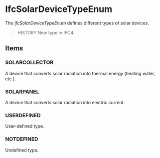# IfcSolarDeviceTypeEnum

The _IfcSolarDeviceTypeEnum_ defines different types of solar devices.
<!-- end of short definition -->


> HISTORY New type in IFC4.

## Items

### SOLARCOLLECTOR
A device that converts solar radiation into thermal energy (heating water, etc.).

### SOLARPANEL
A device that converts solar radiation into electric current.

### USERDEFINED
User-defined type.

### NOTDEFINED
Undefined type.
